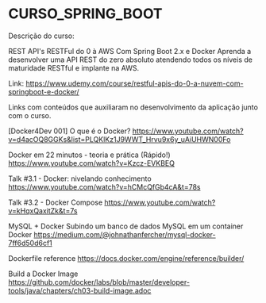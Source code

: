 # CURSO_SPRING_BOOT

Descrição do curso:

REST API's RESTFul do 0 à AWS Com Spring Boot 2.x e Docker
Aprenda a desenvolver uma API REST do zero absoluto atendendo todos os níveis de maturidade RESTful e implante na AWS.

Link: https://www.udemy.com/course/restful-apis-do-0-a-nuvem-com-springboot-e-docker/

Links com conteúdos que auxiliaram no desenvolvimento da aplicação junto com o curso.

[Docker4Dev 001] O que é o Docker?
https://www.youtube.com/watch?v=d4acOQ8GGKs&list=PLQKlKz1J9WWT_Hrvu9x6y_uAiUHWN00Fo

Docker em 22 minutos - teoria e prática (Rápido!)
https://www.youtube.com/watch?v=Kzcz-EVKBEQ

Talk #3.1 - Docker: nivelando conhecimento
https://www.youtube.com/watch?v=hCMcQfGb4cA&t=78s

Talk #3.2 - Docker Compose
https://www.youtube.com/watch?v=kHqxQaxitZk&t=7s

MySQL + Docker
Subindo um banco de dados MySQL em um container Docker
https://medium.com/@johnathanfercher/mysql-docker-7ff6d50d6cf1

Dockerfile reference
https://docs.docker.com/engine/reference/builder/

Build a Docker Image
https://github.com/docker/labs/blob/master/developer-tools/java/chapters/ch03-build-image.adoc

